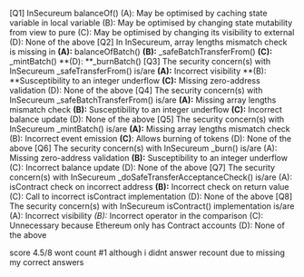 [Q1] InSecureum balanceOf()
(A): May be optimised by caching state variable in local variable
(B): May be optimised by changing state mutability from view to pure
(C): May be optimised by changing its visibility to external
(D): None of the above
[Q2] In InSecureum, array lengths mismatch check is missing in
**(A):** balanceOfBatch()
**(B):** _safeBatchTransferFrom()
**(C):** _mintBatch()
**(D): **_burnBatch()
[Q3] The security concern(s) with InSecureum _safeTransferFrom() is/are
**(A):** Incorrect visibility
**(B): **Susceptibility to an integer underflow
**(C):** Missing zero-address validation
(D): None of the above
[Q4] The security concern(s) with InSecureum _safeBatchTransferFrom() is/are
**(A):** Missing array lengths mismatch check
**(B):** Susceptibility to an integer underflow
**(C):** Incorrect balance update
(D): None of the above
[Q5] The security concern(s) with InSecureum _mintBatch() is/are
**(A):** Missing array lengths mismatch check
(B): Incorrect event emission
**(C)**: Allows burning of tokens
(D): None of the above
[Q6] The security concern(s) with InSecureum _burn() is/are
(A): Missing zero-address validation
**(B):** Susceptibility to an integer underflow
(C): Incorrect balance update
(D): None of the above
[Q7] The security concern(s) with InSecureum _doSafeTransferAcceptanceCheck() is/are
(A): isContract check on incorrect address
**(B):** Incorrect check on return value
(C): Call to incorrect isContract implementation
(D): None of the above
[Q8] The security concern(s) with InSecureum isContract() implementation is/are
(A): Incorrect visibility
*(B):* Incorrect operator in the comparison
(C): Unnecessary because Ethereum only has Contract accounts
(D): None of the above

score 4.5/8
wont count #1 although i didnt answer
recount due to missing my correct answers